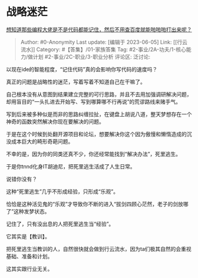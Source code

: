 # 战略迷茫
[想知道那些编程大佬是不是代码都能记住，然后不用查百度就能啪啪啪打出来呢？](https://www.zhihu.com/question/452295496/answer/1934598305)

> Author: #0-Anonymity
> Last update: [编辑于 2023-06-05]
> Link: [[行云流水]]
> Category: #【答集】/01-家族答集
> Tag: #2-事业/2A-功夫/1-核心能力/做计划 #2-事业/2C-职业/3-职业分析
> 评论区:
> 泛讨论:

以现在ide的智能程度，“记住代码”真的会影响你写代码的速度吗？

真正的问题是战略性的迷茫，写着写着不知道自己在干嘛了。

自己根本没有从意图到结果建立完整的可行思路，并且不去用加强调研解决问题，却用盲目的“一头扎进去开始写、写到哪算哪不行再说”的荒谬路线来赌手气。

写到后来被多种似是而非的思路纠缠拉扯，在键盘上胡说八道，整天梦想存在一个神奇的函数突然解决你现在要解决的问题。

于是在这个时候到处翻开源项目和论坛，想要解决你这个因为傲慢和懒惰造成的沉没成本巨大的畸形奇葩问题。

不幸的是，因为你的同类还真不少，你还经常能找到“解决办法”，死里逃生。

于是你tnnd化身IT胡迪尼，把死里逃生活成了人生日常。

说错你没有？

这种“死里逃生”几乎不形成经验，只形成“乐观”。

恰恰是这种活见鬼的“乐观”才导致你不断的进入“拔剑四顾心茫然，老子的剑放哪了”这种发梦状态。

记住了，只有没出息的人把死里逃生当“经验”。

它其实是【教训】。

把死里逃生当教训的人，自然很快就会做到行云流水，因为ta们极其自然的会重视基础、准备和计划。

这其实跟行业无关。

